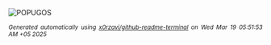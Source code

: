 <div align="justify">
<picture>
    <source media="(prefers-color-scheme: dark)" srcset="https://i.ibb.co/rKmdjnH4/output-gif.gif">
    <source media="(prefers-color-scheme: light)" srcset="https://i.ibb.co/rKmdjnH4/output-gif.gif">
    <img alt="POPUGOS" src="https://i.ibb.co/rKmdjnH4/output-gif.gif">
</picture>

<sub><i>Generated automatically using [x0rzavi/github-readme-terminal](https://github.com/x0rzavi/github-readme-terminal) on Wed Mar 19 05:51:53 AM +05 2025</i></sub>
</div>
